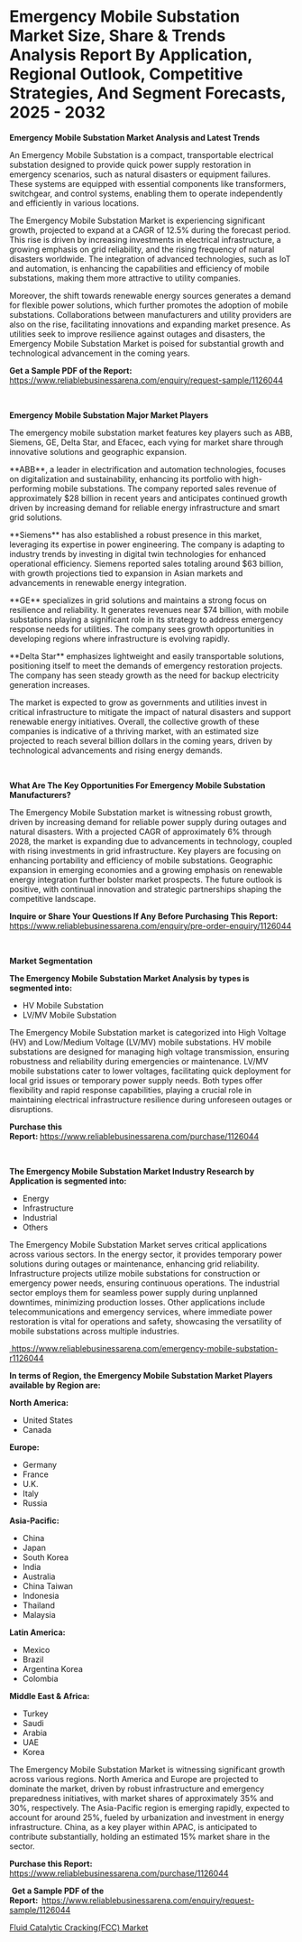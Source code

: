 <p><h1>Emergency Mobile Substation Market Size, Share & Trends Analysis Report By Application, Regional Outlook, Competitive Strategies, And Segment Forecasts, 2025 - 2032</h1></p><p><strong>Emergency Mobile Substation Market Analysis and Latest Trends</strong></p>
<p><p>An Emergency Mobile Substation is a compact, transportable electrical substation designed to provide quick power supply restoration in emergency scenarios, such as natural disasters or equipment failures. These systems are equipped with essential components like transformers, switchgear, and control systems, enabling them to operate independently and efficiently in various locations.</p><p>The Emergency Mobile Substation Market is experiencing significant growth, projected to expand at a CAGR of 12.5% during the forecast period. This rise is driven by increasing investments in electrical infrastructure, a growing emphasis on grid reliability, and the rising frequency of natural disasters worldwide. The integration of advanced technologies, such as IoT and automation, is enhancing the capabilities and efficiency of mobile substations, making them more attractive to utility companies.</p><p>Moreover, the shift towards renewable energy sources generates a demand for flexible power solutions, which further promotes the adoption of mobile substations. Collaborations between manufacturers and utility providers are also on the rise, facilitating innovations and expanding market presence. As utilities seek to improve resilience against outages and disasters, the Emergency Mobile Substation Market is poised for substantial growth and technological advancement in the coming years.</p></p>
<p><strong>Get a Sample PDF of the Report:&nbsp;</strong> <a href="https://www.reliablebusinessarena.com/enquiry/request-sample/1126044?utm_campaign=1871&utm_medium=2&utm_source=Github&utm_content=ia&utm_term=07042025&utm_id=emergency-mobile-substation">https://www.reliablebusinessarena.com/enquiry/request-sample/1126044</a></p>
<p>&nbsp;</p>
<p><strong>Emergency Mobile Substation Major Market Players</strong></p>
<p><p>The emergency mobile substation market features key players such as ABB, Siemens, GE, Delta Star, and Efacec, each vying for market share through innovative solutions and geographic expansion. </p><p>**ABB**, a leader in electrification and automation technologies, focuses on digitalization and sustainability, enhancing its portfolio with high-performing mobile substations. The company reported sales revenue of approximately $28 billion in recent years and anticipates continued growth driven by increasing demand for reliable energy infrastructure and smart grid solutions.</p><p>**Siemens** has also established a robust presence in this market, leveraging its expertise in power engineering. The company is adapting to industry trends by investing in digital twin technologies for enhanced operational efficiency. Siemens reported sales totaling around $63 billion, with growth projections tied to expansion in Asian markets and advancements in renewable energy integration.</p><p>**GE** specializes in grid solutions and maintains a strong focus on resilience and reliability. It generates revenues near $74 billion, with mobile substations playing a significant role in its strategy to address emergency response needs for utilities. The company sees growth opportunities in developing regions where infrastructure is evolving rapidly.</p><p>**Delta Star** emphasizes lightweight and easily transportable solutions, positioning itself to meet the demands of emergency restoration projects. The company has seen steady growth as the need for backup electricity generation increases.</p><p>The market is expected to grow as governments and utilities invest in critical infrastructure to mitigate the impact of natural disasters and support renewable energy initiatives. Overall, the collective growth of these companies is indicative of a thriving market, with an estimated size projected to reach several billion dollars in the coming years, driven by technological advancements and rising energy demands.</p></p>
<p>&nbsp;</p>
<p><strong>What Are The Key Opportunities For Emergency Mobile Substation Manufacturers?</strong></p>
<p><p>The Emergency Mobile Substation market is witnessing robust growth, driven by increasing demand for reliable power supply during outages and natural disasters. With a projected CAGR of approximately 6% through 2028, the market is expanding due to advancements in technology, coupled with rising investments in grid infrastructure. Key players are focusing on enhancing portability and efficiency of mobile substations. Geographic expansion in emerging economies and a growing emphasis on renewable energy integration further bolster market prospects. The future outlook is positive, with continual innovation and strategic partnerships shaping the competitive landscape.</p></p>
<p><strong>Inquire or Share Your Questions If Any Before Purchasing This Report:</strong> <a href="https://www.reliablebusinessarena.com/enquiry/pre-order-enquiry/1126044?utm_campaign=1871&utm_medium=2&utm_source=Github&utm_content=ia&utm_term=07042025&utm_id=emergency-mobile-substation">https://www.reliablebusinessarena.com/enquiry/pre-order-enquiry/1126044</a></p>
<p>&nbsp;</p>
<p><strong>Market Segmentation</strong></p>
<p><strong>The Emergency Mobile Substation Market Analysis by types is segmented into:</strong></p>
<p><ul><li>HV Mobile Substation</li><li>LV/MV Mobile Substation</li></ul></p>
<p><p>The Emergency Mobile Substation market is categorized into High Voltage (HV) and Low/Medium Voltage (LV/MV) mobile substations. HV mobile substations are designed for managing high voltage transmission, ensuring robustness and reliability during emergencies or maintenance. LV/MV mobile substations cater to lower voltages, facilitating quick deployment for local grid issues or temporary power supply needs. Both types offer flexibility and rapid response capabilities, playing a crucial role in maintaining electrical infrastructure resilience during unforeseen outages or disruptions.</p></p>
<p><strong>Purchase this Report:&nbsp;</strong><a href="https://www.reliablebusinessarena.com/purchase/1126044?utm_campaign=1871&utm_medium=2&utm_source=Github&utm_content=ia&utm_term=07042025&utm_id=emergency-mobile-substation">https://www.reliablebusinessarena.com/purchase/1126044</a></p>
<p>&nbsp;</p>
<p><strong>The Emergency Mobile Substation Market Industry Research by Application is segmented into:</strong></p>
<p><ul><li>Energy</li><li>Infrastructure</li><li>Industrial</li><li>Others</li></ul></p>
<p><p>The Emergency Mobile Substation Market serves critical applications across various sectors. In the energy sector, it provides temporary power solutions during outages or maintenance, enhancing grid reliability. Infrastructure projects utilize mobile substations for construction or emergency power needs, ensuring continuous operations. The industrial sector employs them for seamless power supply during unplanned downtimes, minimizing production losses. Other applications include telecommunications and emergency services, where immediate power restoration is vital for operations and safety, showcasing the versatility of mobile substations across multiple industries.</p></p>
<p><a href="https://www.reliablebusinessarena.com/emergency-mobile-substation-r1126044?utm_campaign=1871&utm_medium=2&utm_source=Github&utm_content=ia&utm_term=07042025&utm_id=emergency-mobile-substation">&nbsp;https://www.reliablebusinessarena.com/emergency-mobile-substation-r1126044</a></p>
<p><strong>In terms of Region, the Emergency Mobile Substation Market Players available by Region are:</strong></p>
<p>
    <p> <strong> North America: </strong>
        <ul>
            <li>United States</li>
            <li>Canada</li>
        </ul>
        </p> 
    <p> <strong> Europe: </strong>
        <ul>
            <li>Germany</li>
            <li>France</li>
            <li>U.K.</li>
            <li>Italy</li>
            <li>Russia</li>
        </ul>
        </p> 
    <p> <strong> Asia-Pacific: </strong>
        <ul>
            <li>China</li>
            <li>Japan</li>
            <li>South Korea</li>
            <li>India</li>
            <li>Australia</li>
            <li>China Taiwan</li>
            <li>Indonesia</li>
            <li>Thailand</li>
            <li>Malaysia</li>
        </ul>
        </p> 
    <p> <strong> Latin America: </strong>
        <ul>
            <li>Mexico</li>
            <li>Brazil</li>
            <li>Argentina Korea</li>
            <li>Colombia</li>
        </ul>
        </p> 
    <p> <strong> Middle East & Africa: </strong>
        <ul>
            <li>Turkey</li>
            <li>Saudi</li>
            <li>Arabia</li>
            <li>UAE</li>
            <li>Korea</li>
        </ul>
    </p>
    </p>
<p><p>The Emergency Mobile Substation Market is witnessing significant growth across various regions. North America and Europe are projected to dominate the market, driven by robust infrastructure and emergency preparedness initiatives, with market shares of approximately 35% and 30%, respectively. The Asia-Pacific region is emerging rapidly, expected to account for around 25%, fueled by urbanization and investment in energy infrastructure. China, as a key player within APAC, is anticipated to contribute substantially, holding an estimated 15% market share in the sector.</p></p>
<p><strong>Purchase this Report: </strong><a href="https://www.reliablebusinessarena.com/purchase/1126044?utm_campaign=1871&utm_medium=2&utm_source=Github&utm_content=ia&utm_term=07042025&utm_id=emergency-mobile-substation">https://www.reliablebusinessarena.com/purchase/1126044</a></p>
<p>&nbsp;<strong>Get a Sample PDF of the Report:&nbsp;&nbsp;</strong><a href="https://www.reliablebusinessarena.com/enquiry/request-sample/1126044?utm_campaign=1871&utm_medium=2&utm_source=Github&utm_content=ia&utm_term=07042025&utm_id=emergency-mobile-substation">https://www.reliablebusinessarena.com/enquiry/request-sample/1126044</a></p>
<p><strong></strong></p>
<p><p><a href="https://github.com/marloy8/Market-Research-Report-List-7/blob/main/fluid-catalytic-crackingfcc-market.md?utm_campaign=1871&utm_medium=2&utm_source=Github&utm_content=ia&utm_term=07042025&utm_id=emergency-mobile-substation">Fluid Catalytic Cracking(FCC) Market</a></p></p>